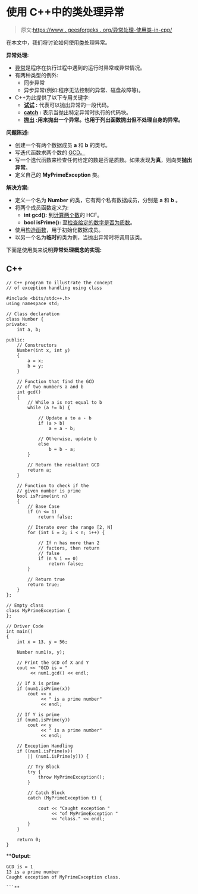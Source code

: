 # 使用 C++中的类处理异常

> 原文:[https://www . geesforgeks . org/异常处理-使用类-in-cpp/](https://www.geeksforgeeks.org/exception-handling-using-classes-in-cpp/)

在本文中，我们将讨论如何使用[类](https://www.geeksforgeeks.org/c-classes-and-objects/)处理异常。

**异常处理:**

*   [异常](https://www.geeksforgeeks.org/exception-handling-c/)是程序在执行过程中遇到的运行时异常或异常情况。
*   有两种类型的例外:
    *   同步异常
    *   异步异常(例如:程序无法控制的异常、磁盘故障等)。
*   C++为此提供了以下专用关键字:
    *   [**试试**](https://www.geeksforgeeks.org/try-catch-throw-and-throws-in-java/) **:** 代表可以抛出异常的一段代码。
    *   [**catch**](https://www.geeksforgeeks.org/try-catch-throw-and-throws-in-java/) **:** 表示当抛出特定异常时执行的代码块。
    *   [**抛出**](https://www.geeksforgeeks.org/try-catch-throw-and-throws-in-java/) **:用来抛出一个异常。也用于列出函数抛出但不处理自身的异常。**

**问题陈述:**

*   创建一个有两个数据成员 **a** 和 **b** 的类号。
*   写迭代函数求两个数的 [GCD。](https://www.geeksforgeeks.org/c-program-find-gcd-hcf-two-numbers/)
*   写一个迭代函数来检查任何给定的数是否是质数。如果发现**为真**，则向类**抛出异常**。
*   定义自己的 **MyPrimeException** 类。

**解决方案:**

*   定义一个名为 **Number** 的类，它有两个私有数据成员，分别是 **a** 和 **b** 。
*   将两个成员函数定义为:
    *   **int gcd():** 到[计算两个数](https://www.geeksforgeeks.org/c-program-find-gcd-hcf-two-numbers/)的 HCF。
    *   **bool isPrime():** 至[检查给定的数字是否为质数](https://www.geeksforgeeks.org/prime-numbers/)。
*   使用[构造函数](https://www.geeksforgeeks.org/constructors-c/)，用于初始化数据成员。
*   以另一个名为**临时**的类为例，当抛出异常时将调用该类。

下面是使用类来说明[](https://www.geeksforgeeks.org/comparison-of-exception-handling-in-c-and-java/)**异常处理概念的实现:**

## **C++**

```
// C++ program to illustrate the concept
// of exception handling using class

#include <bits/stdc++.h>
using namespace std;

// Class declaration
class Number {
private:
    int a, b;

public:
    // Constructors
    Number(int x, int y)
    {
        a = x;
        b = y;
    }

    // Function that find the GCD
    // of two numbers a and b
    int gcd()
    {
        // While a is not equal to b
        while (a != b) {

            // Update a to a - b
            if (a > b)
                a = a - b;

            // Otherwise, update b
            else
                b = b - a;
        }

        // Return the resultant GCD
        return a;
    }

    // Function to check if the
    // given number is prime
    bool isPrime(int n)
    {
        // Base Case
        if (n <= 1)
            return false;

        // Iterate over the range [2, N]
        for (int i = 2; i < n; i++) {

            // If n has more than 2
            // factors, then return
            // false
            if (n % i == 0)
                return false;
        }

        // Return true
        return true;
    }
};

// Empty class
class MyPrimeException {
};

// Driver Code
int main()
{
    int x = 13, y = 56;

    Number num1(x, y);

    // Print the GCD of X and Y
    cout << "GCD is = "
         << num1.gcd() << endl;

    // If X is prime
    if (num1.isPrime(x))
        cout << x
             << " is a prime number"
             << endl;

    // If Y is prime
    if (num1.isPrime(y))
        cout << y
             << " is a prime number"
             << endl;

    // Exception Handling
    if ((num1.isPrime(x))
        || (num1.isPrime(y))) {

        // Try Block
        try {
            throw MyPrimeException();
        }

        // Catch Block
        catch (MyPrimeException t) {

            cout << "Caught exception "
                 << "of MyPrimeException "
                 << "class." << endl;
        }
    }

    return 0;
}
```

****Output:**

```
GCD is = 1
13 is a prime number
Caught exception of MyPrimeException class.

```**